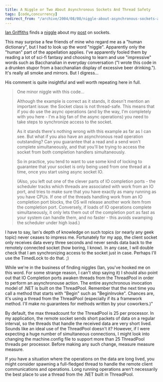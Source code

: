 ```yaml
---
title: A Niggle or Two About Asynchronous Sockets And Thread Safety
tags: [code,concurrency]
redirect_from: "/archive/2004/08/08/niggle-about-asynchronous-sockets-and-thread-safety.aspx/"
---
```


[Ian Griffiths](http://www.interact-sw.co.uk/iangblog/) finds a
[niggle](http://dictionary.reference.com/search?q=niggle) about my
[post](https://haacked.com/archive/2004/08/06/882.aspx) on sockets.

This may surprise a few friends of mine who regard me as a "human
dictionary", but I had to look up the word "niggle". Apparently only the
"human" part of the appellation applies. I've apparently fooled them by
reading a lot of sci-fi fantasy and choosing to learn and use
"impressive" words such as Bacchanalian in everyday conversation ("I
wrote this code in a drunken stupor from a bacchanalian display of
excessive beer drinking."). It's really all smoke and mirrors. But I
digress...

His comment is quite insightful and well worth repeating here in full.

> One minor niggle with this code... 
>  
>  Although the example is correct as it stands, it doesn't mention an
> important issue: the Socket class is not thread-safe. This means that
> if you do use the async operations (and by the way, I'm completely
> with you here - I'm a big fan of the async operations) you need to
> take steps to synchronize access to the socket. 
>  
>  As it stands there's nothing wrong with this example as far as I can
> see. But what if you also have an asynchronous read operation
> outstanding? Can you guarantee that a read and a send won't complete
> simultaneously, and that you'll be trying to access the socket from
> both completion handlers simultaneously. 
>  
>  So in practice, you tend to want to use some kind of locking to
> guarantee that your socket is only being used from one thread at a
> time, once you start using async socket IO. 
>  
>  (Also, you left out one of the clever parts of IO completion ports -
> the scheduler tracks which threads are associated with work from an IO
> port, and tries to make sure that you have exactly as many running as
> you have CPUs. If one of the threads handling work from an IO
> completion port blocks, the OS will release another work item from the
> completion port. Conversely, if loads of IO operations complete
> simultaneously, it only lets them out of the completion port as fast
> as your system can handle them, and no faster - this avoids swamping
> the scheduler under high load.)

I have to say, Ian's depth of knowledge on such topics (or nearly any
geek topic) never ceases to impress me. Fortunately for my app, the
client socket only receives data every three seconds and never sends
data back to the remotely connected socket (how boring, I know). In any
case, I will double check that I am synchronizing access to the socket
just in case. Perhaps I'll use the TimedLock to do that. ;)

While we're in the business of finding niggles (Ian, you've hooked me on
this word. For some strange reason, I can't stop saying it) I should
also point out that IO Completion ports awaken threads from the
ThreadPool in order to perform an asynchronouse action. The entire
asynchronous invocation model of .NET is built on the ThreadPool.
Remember that the next time you call a method that starts with "Begin"
such as "BeginInvoke". Chances are, it's using a thread from the
ThreadPool (especially if its a framework method. I'll make no
guarantees for methods written by your coworkers.)"

By default, the max threadcount for the ThreadPool is 25 per processor.
In my application, the remote socket sends short packets of data on a
regular interval, so the threads that handle the received data are very
short lived. Sounds like an ideal use of the ThreadPool doesn't it?
However, if I were expecting a huge number of simultaneous connections,
I might look into changing the machine.config file to support more than
25 ThreadPool threads per processor. Before making any such change,
measure measure measure.

If you have a situation where the operations on the data are long lived,
you might consider spawning a full-fledged thread to handle the remote
client communications and operations. Long running operations aren't
necessarily the best place to use a thread from the .NET built in
ThreadPool.

